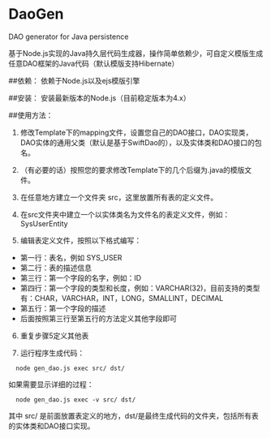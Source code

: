 # DaoGen
DAO generator for Java persistence

基于Node.js实现的Java持久层代码生成器，操作简单依赖少，可自定义模版生成任意DAO框架的Java代码（默认模版支持Hibernate）

##依赖：
依赖于Node.js以及ejs模版引擎

##安装：
安装最新版本的Node.js（目前稳定版本为4.x）

##使用方法：
1. 修改Template下的mapping文件，设置您自己的DAO接口，DAO实现类，DAO实体的通用父类（默认是基于SwiftDao的），以及实体类和DAO接口的包名。

2. （有必要的话）按照您的要求修改Template下的几个后缀为.java的模版文件。

3. 在任意地方建立一个文件夹 src，这里放置所有表的定义文件。

4. 在src文件夹中建立一个以实体类名为文件名的表定义文件，例如：SysUserEntity

5.   编辑表定义文件，按照以下格式编写：
  * 第一行：表名，例如 SYS_USER
  * 第二行：表的描述信息
  * 第三行：第一个字段的名字，例如：ID
  * 第四行：第一个字段的类型和长度，例如：VARCHAR(32)，目前支持的类型有：CHAR，VARCHAR，INT，LONG，SMALLINT，DECIMAL
  * 第五行：第一个字段的描述
  * 后面按照第三行至第五行的方法定义其他字段即可

6. 重复步骤5定义其他表

7. 运行程序生成代码：
```
  node gen_dao.js exec src/ dst/
```
  如果需要显示详细的过程：
```
  node gen_dao.js exec -v src/ dst/
```
  其中 src/ 是前面放置表定义的地方，dst/是最终生成代码的文件夹，包括所有表的实体类和DAO接口实现。
